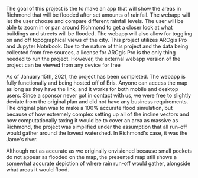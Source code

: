 The goal of this project is the to make an app that will show the areas in Richmond that will be flooded after set amounts of rainfall. The webapp will let the user choose and compare different rainfall levels. The user will be able to zoom in or pan around Richmond to get a closer look at what buildings and streets will be flooded. The webapp will also allow for toggling on and off topographical views of the city. This project utilizes ARCgis Pro and Jupyter Notebook. Due to the nature of this project and the data being collected from free sources, a license for ARCgis Pro is the only thing needed to run the project. However, the external webapp version of the project can be viewed from any device for free


As of January 15th, 2021, the project has been completed. The webapp is fully functionally and being hosted off of Eris. Anyone can access the map as long as they have the link, and it works for both mobile and desktop users. Since a sponsor never got in contact with us, we were free to slightly deviate from the original plan and did not have any business requirements. The original plan was to make a 100% accurate flood simulation, but because of how extremely complex setting up all of the incline vectors and how computationally taxing it would be to cover an area as massive as Richmond, the project was simplified under the assumption that all run-off would gather around the lowest watershed. In Richmond's case, it was the Jame's river.

Although not as accurate as we originally envisioned because small pockets do not appear as flooded on the map, the presented map still shows a somewhat accurate depiction of where rain run-off would gather, alongside what areas it would flood.
